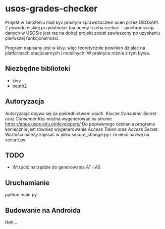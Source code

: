 # usos-grades-checker
Projekt w założeniu miał być prostym sprawdzaczem ocen przez USOSAPI.
Z powodu niskiej przydatności (na oceny trzeba czekać - synchronizacja danych w USOSie jest raz na dobę) projekt został zawieszony po uzyskaniu pierwszej funkcjonalności.

Program napisany jest w kivy, więc teoretycznie powinien działać na platformach stacjonarnych i mobilnych. W praktyce różnie z tym bywa.


## Niezbędne biblioteki
* kivy
* oauth2

## Autoryzacja
Autoryzacja obywa się za pośrednictwem oauth. Klucze *Consumer Secret* oraz *Consumer Key* można wygenerować na stronie https://apps.usos.edu.pl/developers/
Do poprawnego działania programu koniecznie jest równiez wygenerowanie *Access Token* oraz *Access Secret*. Wartości należy zapisać w pliku secure_change.py i zmienić nazwę na secure.py.

## TODO
* Wrzucić narzędzie do generowania AT i AS

## Uruchamianie
python main.py

## Budowanie na Androida
Heh...
